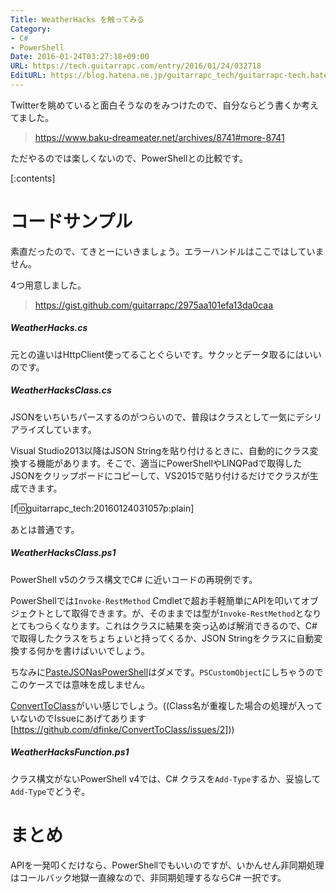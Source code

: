 ```yaml
---
Title: WeatherHacks を触ってみる
Category:
- C#
- PowerShell
Date: 2016-01-24T03:27:18+09:00
URL: https://tech.guitarrapc.com/entry/2016/01/24/032718
EditURL: https://blog.hatena.ne.jp/guitarrapc_tech/guitarrapc-tech.hatenablog.com/atom/entry/6653586347154292648
---
```


Twitterを眺めていると面白そうなのをみつけたので、自分ならどう書くか考えてました。

> https://www.baku-dreameater.net/archives/8741#more-8741

ただやるのでは楽しくないので、PowerShellとの比較です。


[:contents]

# コードサンプル

素直だったので、てきとーにいきましょう。エラーハンドルはここではしていません。

4つ用意しました。

> https://gist.github.com/guitarrapc/2975aa101efa13da0caa

##### WeatherHacks.cs

元との違いはHttpClient使ってることぐらいです。サクッとデータ取るにはいいのです。

##### WeatherHacksClass.cs

JSONをいちいちパースするのがつらいので、普段はクラスとして一気にデシリアライズしています。

Visual Studio2013以降はJSON Stringを貼り付けるときに、自動的にクラス変換する機能があります。そこで、適当にPowerShellやLINQPadで取得したJSONをクリップボードにコピーして、VS2015で貼り付けるだけでクラスが生成できます。

[f:id:guitarrapc_tech:20160124031057p:plain]

あとは普通です。

##### WeatherHacksClass.ps1

PowerShell v5のクラス構文でC# に近いコードの再現例です。

PowerShellでは`Invoke-RestMethod` Cmdletで超お手軽簡単にAPIを叩いてオブジェクトとして取得できます。が、そのままでは型が`Invoke-RestMethod`となりとてもつらくなります。これはクラスに結果を突っ込めば解消できるので、C# で取得したクラスをちょちょいと持ってくるか、JSON Stringをクラスに自動変換する何かを書けばいいでしょう。

ちなみに[PasteJSONasPowerShell](https://github.com/dfinke/PasteJSONasPowerShell)はダメです。`PSCustomObject`にしちゃうのでこのケースでは意味を成しません。

[ConvertToClass](https://www.powershellgallery.com/packages/ConvertToClass)がいい感じでしょう。((Class名が重複した場合の処理が入っていないのでIssueにあげてあります[https://github.com/dfinke/ConvertToClass/issues/2]))

##### WeatherHacksFunction.ps1

クラス構文がないPowerShell v4では、C# クラスを`Add-Type`するか、妥協して`Add-Type`でどうぞ。

# まとめ

APIを一発叩くだけなら、PowerShellでもいいのですが、いかんせん非同期処理はコールバック地獄一直線なので、非同期処理するならC# 一択です。
